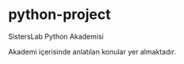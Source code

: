 # python-project
SistersLab Python Akademisi 

Akademi içerisinde anlatılan konular yer almaktadır.
